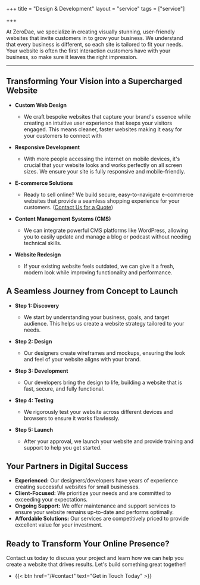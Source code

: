 +++
title = "Design & Development"
layout = "service"
tags = ["service"]

+++

At ZeroDae, we specialize in creating visually stunning, user-friendly websites that invite customers in to grow your business. We understand that every business is different, so each site is tailored to fit your needs. Your website is often the first interaction customers have with your business, so make sure it leaves the right impression.

---

## Transforming Your Vision into a Supercharged Website

- **Custom Web Design**

  - We craft bespoke websites that capture your brand's essence while creating an intuitive user experience that keeps your visitors engaged. This means cleaner, faster websites making it easy for your customers to connect with

- **Responsive Development**

  - With more people accessing the internet on mobile devices, it's crucial that your website looks and works perfectly on all screen sizes. We ensure your site is fully responsive and mobile-friendly.

- **E-commerce Solutions**

  - Ready to sell online? We build secure, easy-to-navigate e-commerce websites that provide a seamless shopping experience for your customers. ([Contact Us for a Quote](/#contact))

- **Content Management Systems (CMS)**

  - We can integrate powerful CMS platforms like WordPress, allowing you to easily update and manage a blog or podcast without needing technical skills.

- **Website Redesign**

  - If your existing website feels outdated, we can give it a fresh, modern look while improving functionality and performance.

## A Seamless Journey from Concept to Launch

- **Step 1: Discovery**

  - We start by understanding your business, goals, and target audience. This helps us create a website strategy tailored to your needs.

- **Step 2: Design**

  - Our designers create wireframes and mockups, ensuring the look and feel of your website aligns with your brand.

- **Step 3: Development**

  - Our developers bring the design to life, building a website that is fast, secure, and fully functional.

- **Step 4: Testing**

  - We rigorously test your website across different devices and browsers to ensure it works flawlessly.

- **Step 5: Launch**
  - After your approval, we launch your website and provide training and support to help you get started.

## Your Partners in Digital Success

- **Experienced:** Our designers/developers have years of experience creating successful websites for small businesses.
- **Client-Focused:** We prioritize your needs and are committed to exceeding your expectations.
- **Ongoing Support:** We offer maintenance and support services to ensure your website remains up-to-date and performs optimally.
- **Affordable Solutions:** Our services are competitively priced to provide excellent value for your investment.

## Ready to Transform Your Online Presence?

Contact us today to discuss your project and learn how we can help you create a website that drives results. Let's build something great together!

- {{< btn href="/#contact" text="Get in Touch Today" >}}
